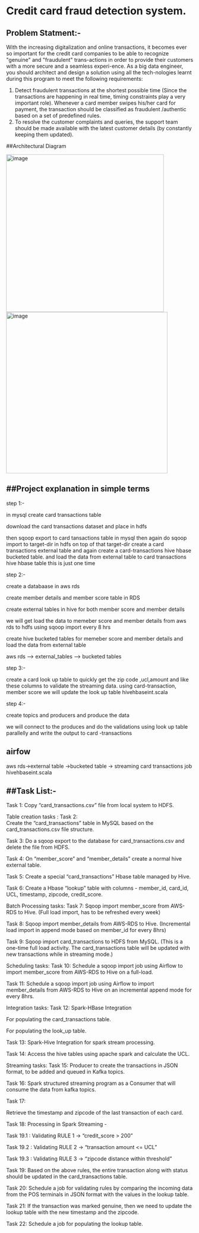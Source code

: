 # Credit card fraud detection system.

## Problem Statment:-

With the increasing digitalization and online transactions, it becomes ever so important for the credit card companies to be able to recognize "genuine" and "fraudulent" trans-actions in order to provide their customers with a more secure and a seamless experi-ence. As a big data engineer, you should architect and design a solution using all the tech-nologies learnt during this program to meet the following requirements:

1. Detect fraudulent transactions at the shortest possible time (Since the transactions are happening in real time, timing constraints play a very important role). Whenever a card member swipes his/her card for payment, the transaction should be classified as fraudulent /authentic based on a set of predefined rules.
2. To resolve the customer complaints and queries, the support team should be made available with the latest customer details (by constantly keeping them updated).

##Architectural Diagram


 <img width="424" alt="image" src="https://user-images.githubusercontent.com/65803264/228842433-6a0e6110-30d3-4b4b-9870-638291ef06dc.png">

 <img width="434" alt="image" src="https://user-images.githubusercontent.com/65803264/228842528-54333d67-d797-42f4-b208-8c87c225ab29.png">

##Project explanation in simple terms
-----------------------------------------
 step 1:-

in mysql create card transactions table 

download the card transactions dataset and place in hdfs 

then sqoop export to card tansactions table in mysql
then again do sqoop import to target-dir in hdfs 
on top of that target-dir create a card transactions external table 
and again create a card-transactions hive hbase bucketed table.
and load the data from external table to card transactions hive hbase table
this is just one time

step 2:-

create a databaase in aws rds

create member details and member score table in RDS 

create external tables in hive for both member score and member details

we will get load the  data to memeber score and member details from aws rds to hdfs using sqoop import every 8 hrs

create hive bucketed tables for memeber score and member details and load the data from external table 

aws rds --> external_tables --> bucketed tables 


step 3:-

create a card look up table to quickly get the zip code ,ucl,amount and like these columns to validate the streaming data.
using card-transaction, member score  we will update the look up table 
hivehbaseint.scala

step 4:- 

create topics and producers and produce the data

we will connect to the produces and do the validations using look up table parallelly and write the output to card -transactions




airfow
----------
aws rds->external table ->bucketed table -> streaming card transactions job
                                           hivehbaseint.scala 


##Task List:-
-------------
Task 1:
Copy “card_transactions.csv” file from local system to HDFS. 



Table creation tasks :
Task 2:  
Create the “card_transactions” table in MySQL based on the card_transactions.csv file structure. 

Task 3: 
Do a sqoop export to the database for card_transactions.csv and delete the file from HDFS.

Task 4:
On “member_score” and “member_details”  create a normal hive external table.

Task 5:
Create a special  “card_transactions”  Hbase table managed by Hive.

Task 6:
Create a Hbase “lookup” table with columns - member_id, card_id, UCL, timestamp, zipcode, credit_score.



Batch Processing tasks:
Task 7: 
Sqoop import member_score from AWS-RDS to Hive. (Full load import, has to be refreshed every week)

Task 8:
Sqoop  import member_details from AWS-RDS to Hive. (Incremental load import in append mode based on member_id for every 8hrs)

Task 9:
Sqoop import card_transactions to HDFS from MySQL. (This is a one-time full load activity. The card_transactions table will be updated with new transactions while in streaming mode.)



Scheduling tasks:
Task 10:
Schedule a sqoop import job using Airflow to import member_score from AWS-RDS to Hive on a full-load.

Task 11:
Schedule a sqoop import job using Airflow to import member_details from AWS-RDS to Hive on an incremental append mode for every 8hrs.



Integration tasks:
Task 12:
Spark-HBase Integration 

For populating the card_transactions table.

For populating the look_up table.

Task 13:
Spark-Hive Integration for spark stream processing.



Task 14:
Access the hive tables using apache spark and calculate the UCL.



Streaming tasks:
Task 15:
Producer to create the transactions in JSON format, to be added and queued in Kafka topics.

Task 16:
Spark structured streaming program as a Consumer that will consume the data from kafka topics.

Task 17:

Retrieve the timestamp and zipcode of the last transaction of each card.

Task 18:
Processing in Spark Streaming - 

Task 19.1 : Validating RULE 1 -> “credit_score > 200”

Task 19.2 : Validating RULE 2 -> “transaction amount <= UCL”

Task 19.3 : Validating RULE 3 -> “zipcode distance within threshold”

Task 19:
Based on the above rules, the entire transaction along with status should be updated in the card_transactions table.



Task 20:
Schedule a job for validating rules by comparing the incoming data from the POS terminals in JSON format with the values in the lookup table.



Task 21:
If the transaction was marked genuine, then we need to update the lookup table with the new timestamp and the zipcode.



Task 22:
Schedule a job for populating the lookup table.
